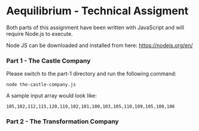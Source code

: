 # Aequilibrium - Technical Assigment

Both parts of this assignment have been written with JavaScript and will require Node.js to execute.

Node JS can be downloaded and installed from here: https://nodejs.org/en/

### Part 1 - The Castle Company

Please switch to the part-1 directory and run the following command:

```
node the-castle-company.js
```

A sample input array would look like:
```
105,102,112,115,120,119,102,101,100,103,105,110,109,105,100,106
```

### Part 2 - The Transformation Company